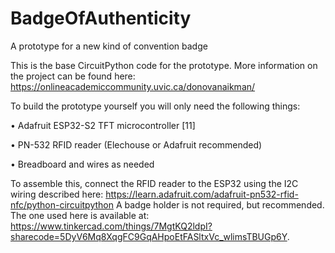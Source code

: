 # BadgeOfAuthenticity
A prototype for a new kind of convention badge

This is the base CircuitPython code for the prototype.
More information on the project can be found here:
https://onlineacademiccommunity.uvic.ca/donovanaikman/

To build the prototype yourself you will only need the following things:

•	Adafruit ESP32-S2 TFT microcontroller [11]

•	PN-532 RFID reader (Elechouse or Adafruit recommended)

•	Breadboard and wires as needed

To assemble this, connect the RFID reader to the ESP32 using the I2C wiring described here: https://learn.adafruit.com/adafruit-pn532-rfid-nfc/python-circuitpython
A badge holder is not required, but recommended. The one used here is available at: https://www.tinkercad.com/things/7MgtKQ2ldpI?sharecode=5DyV6Mq8XqgFC9GqAHpoEtFASltxVc_wlimsTBUGp6Y.
